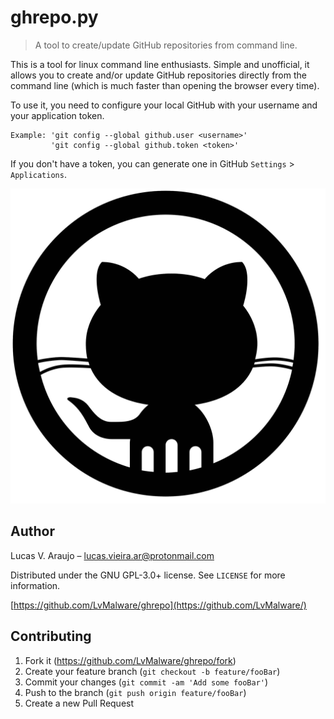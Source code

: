# ghrepo.py
> A tool to create/update GitHub repositories from command line.


This is a tool for linux command line enthusiasts.  Simple and unofficial,
it allows you to create and/or update GitHub repositories directly from the
command line (which is much faster than opening the browser every time).

To use it, you need to configure your local GitHub with your username and your
application token.

    Example: 'git config --global github.user <username>'
             'git config --global github.token <token>'

If you don't have a token, you can generate one in GitHub `Settings` > `Applications`.

![](header.png)

## Author

Lucas V. Araujo – lucas.vieira.ar@protonmail.com

Distributed under the GNU GPL-3.0+ license. See ``LICENSE`` for more information.

[https://github.com/LvMalware/ghrepo](https://github.com/LvMalware/)

## Contributing

1. Fork it (<https://github.com/LvMalware/ghrepo/fork>)
2. Create your feature branch (`git checkout -b feature/fooBar`)
3. Commit your changes (`git commit -am 'Add some fooBar'`)
4. Push to the branch (`git push origin feature/fooBar`)
5. Create a new Pull Request

